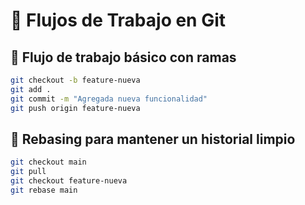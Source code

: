 # 🔄 Flujos de Trabajo en Git

## 📌 Flujo de trabajo básico con ramas
```sh
git checkout -b feature-nueva
git add .
git commit -m "Agregada nueva funcionalidad"
git push origin feature-nueva
```

## 📌 Rebasing para mantener un historial limpio
```sh
git checkout main
git pull
git checkout feature-nueva
git rebase main
```
